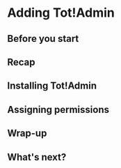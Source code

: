 # Adding Tot!Admin

<primary-label ref="tutorial"/>
<secondary-label ref="wip"/>
<secondary-label ref="totsudo"/>
<secondary-label ref="totchat"/>
<secondary-label ref="admin"/>
<include from="library.md" element-id="wip"/>

## Before you start

## Recap

## Installing Tot!Admin

## Assigning permissions

## Wrap-up

## What's next?